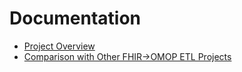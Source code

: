 # Documentation

- [Project Overview](../README.md)
- [Comparison with Other FHIR→OMOP ETL Projects](comparison.md)

